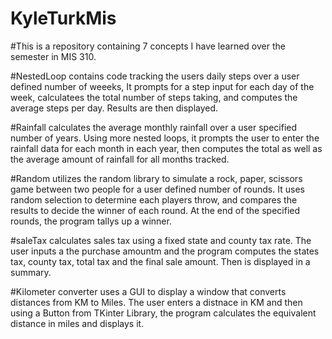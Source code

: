 # KyleTurkMis
#This is a repository containing 7 concepts I have learned over the semester in MIS 310. 

#NestedLoop contains code tracking the users daily steps over a user defined number of weeeks, It prompts for a step input for each day of the week, calculatees the total number of steps taking, and computes the average steps per day. Results are then displayed. 

#Rainfall calculates the average monthly rainfall over a user specified number of years. Using more nested loops, it prompts the user to enter the rainfall data for each month in each year, then computes the total as well as the average amount of rainfall for all months tracked. 

#Random utilizes the random library to simulate a rock, paper, scissors game between two people for a user defined number of rounds. It uses random selection to determine each players throw, and compares the results to decide the winner of each round. At the end of the specified rounds, the program tallys up a winner. 

#saleTax calculates sales tax using a fixed state and county tax rate. The user inputs a the purchase amountm and the program computes the states tax, county tax, total tax and the final sale amount. Then is displayed in a summary. 

#Kilometer converter uses a GUI to display a window that converts distances from KM to Miles. The user enters a distnace in KM and then using a Button from TKinter Library, the program calculates the equivalent  distance in miles and displays it. 
